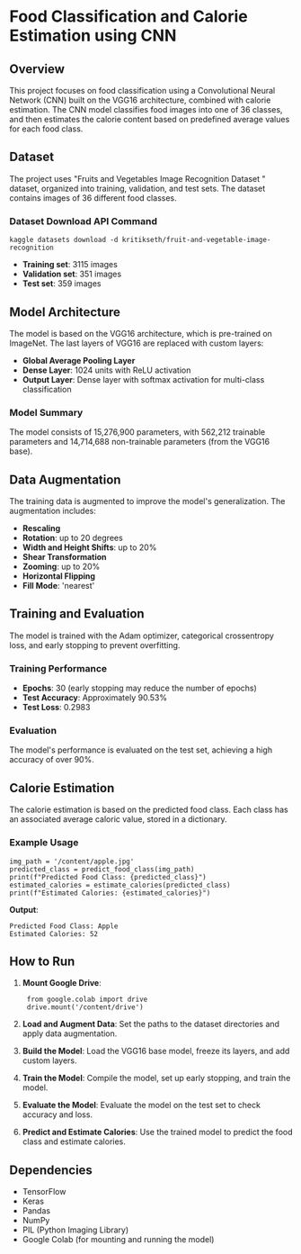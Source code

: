 # Food Classification and Calorie Estimation using CNN

## Overview

This project focuses on food classification using a Convolutional Neural Network (CNN) built on the VGG16 architecture, combined with calorie estimation. The CNN model classifies food images into one of 36 classes, and then estimates the calorie content based on predefined average values for each food class.

## Dataset

The project uses "Fruits and Vegetables Image Recognition Dataset
" dataset, organized into training, validation, and test sets. The dataset contains images of 36 different food classes.

### Dataset Download API Command

```
kaggle datasets download -d kritikseth/fruit-and-vegetable-image-recognition
```

- **Training set**: 3115 images
- **Validation set**: 351 images
- **Test set**: 359 images

## Model Architecture

The model is based on the VGG16 architecture, which is pre-trained on ImageNet. The last layers of VGG16 are replaced with custom layers:

- **Global Average Pooling Layer**
- **Dense Layer**: 1024 units with ReLU activation
- **Output Layer**: Dense layer with softmax activation for multi-class classification

### Model Summary

The model consists of 15,276,900 parameters, with 562,212 trainable parameters and 14,714,688 non-trainable parameters (from the VGG16 base).

## Data Augmentation

The training data is augmented to improve the model's generalization. The augmentation includes:

- **Rescaling**
- **Rotation**: up to 20 degrees
- **Width and Height Shifts**: up to 20%
- **Shear Transformation**
- **Zooming**: up to 20%
- **Horizontal Flipping**
- **Fill Mode**: 'nearest'

## Training and Evaluation

The model is trained with the Adam optimizer, categorical crossentropy loss, and early stopping to prevent overfitting.

### Training Performance

- **Epochs**: 30 (early stopping may reduce the number of epochs)
- **Test Accuracy**: Approximately 90.53%
- **Test Loss**: 0.2983

### Evaluation

The model's performance is evaluated on the test set, achieving a high accuracy of over 90%.

## Calorie Estimation

The calorie estimation is based on the predicted food class. Each class has an associated average caloric value, stored in a dictionary.

### Example Usage

```
img_path = '/content/apple.jpg'
predicted_class = predict_food_class(img_path)
print(f"Predicted Food Class: {predicted_class}")
estimated_calories = estimate_calories(predicted_class)
print(f"Estimated Calories: {estimated_calories}")
```

**Output**:

```
Predicted Food Class: Apple
Estimated Calories: 52
```

## How to Run

1. **Mount Google Drive**:

   ```
    from google.colab import drive
    drive.mount('/content/drive')
   ```

2. **Load and Augment Data**: Set the paths to the dataset directories and apply data augmentation.

3. **Build the Model**: Load the VGG16 base model, freeze its layers, and add custom layers.

4. **Train the Model**: Compile the model, set up early stopping, and train the model.

5. **Evaluate the Model**: Evaluate the model on the test set to check accuracy and loss.

6. **Predict and Estimate Calories**: Use the trained model to predict the food class and estimate calories.

## Dependencies

- TensorFlow
- Keras
- Pandas
- NumPy
- PIL (Python Imaging Library)
- Google Colab (for mounting and running the model)
